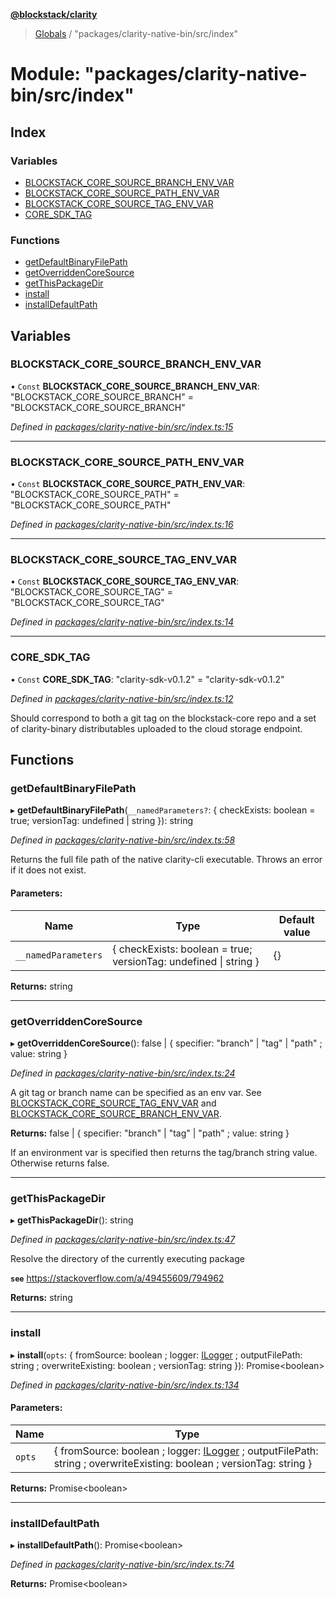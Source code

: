 **[@blockstack/clarity](../README.md)**

> [Globals](../globals.md) / "packages/clarity-native-bin/src/index"

# Module: "packages/clarity-native-bin/src/index"

## Index

### Variables

- [BLOCKSTACK_CORE_SOURCE_BRANCH_ENV_VAR](_packages_clarity_native_bin_src_index_.md#blockstack_core_source_branch_env_var)
- [BLOCKSTACK_CORE_SOURCE_PATH_ENV_VAR](_packages_clarity_native_bin_src_index_.md#blockstack_core_source_path_env_var)
- [BLOCKSTACK_CORE_SOURCE_TAG_ENV_VAR](_packages_clarity_native_bin_src_index_.md#blockstack_core_source_tag_env_var)
- [CORE_SDK_TAG](_packages_clarity_native_bin_src_index_.md#core_sdk_tag)

### Functions

- [getDefaultBinaryFilePath](_packages_clarity_native_bin_src_index_.md#getdefaultbinaryfilepath)
- [getOverriddenCoreSource](_packages_clarity_native_bin_src_index_.md#getoverriddencoresource)
- [getThisPackageDir](_packages_clarity_native_bin_src_index_.md#getthispackagedir)
- [install](_packages_clarity_native_bin_src_index_.md#install)
- [installDefaultPath](_packages_clarity_native_bin_src_index_.md#installdefaultpath)

## Variables

### BLOCKSTACK_CORE_SOURCE_BRANCH_ENV_VAR

• `Const` **BLOCKSTACK_CORE_SOURCE_BRANCH_ENV_VAR**: \"BLOCKSTACK_CORE_SOURCE_BRANCH\" = "BLOCKSTACK_CORE_SOURCE_BRANCH"

_Defined in [packages/clarity-native-bin/src/index.ts:15](https://github.com/blockstack/clarity-js-sdk/blob/711ac7c/packages/clarity-native-bin/src/index.ts#L15)_

---

### BLOCKSTACK_CORE_SOURCE_PATH_ENV_VAR

• `Const` **BLOCKSTACK_CORE_SOURCE_PATH_ENV_VAR**: \"BLOCKSTACK_CORE_SOURCE_PATH\" = "BLOCKSTACK_CORE_SOURCE_PATH"

_Defined in [packages/clarity-native-bin/src/index.ts:16](https://github.com/blockstack/clarity-js-sdk/blob/711ac7c/packages/clarity-native-bin/src/index.ts#L16)_

---

### BLOCKSTACK_CORE_SOURCE_TAG_ENV_VAR

• `Const` **BLOCKSTACK_CORE_SOURCE_TAG_ENV_VAR**: \"BLOCKSTACK_CORE_SOURCE_TAG\" = "BLOCKSTACK_CORE_SOURCE_TAG"

_Defined in [packages/clarity-native-bin/src/index.ts:14](https://github.com/blockstack/clarity-js-sdk/blob/711ac7c/packages/clarity-native-bin/src/index.ts#L14)_

---

### CORE_SDK_TAG

• `Const` **CORE_SDK_TAG**: \"clarity-sdk-v0.1.2\" = "clarity-sdk-v0.1.2"

_Defined in [packages/clarity-native-bin/src/index.ts:12](https://github.com/blockstack/clarity-js-sdk/blob/711ac7c/packages/clarity-native-bin/src/index.ts#L12)_

Should correspond to both a git tag on the blockstack-core repo and a
set of clarity-binary distributables uploaded to the cloud storage endpoint.

## Functions

### getDefaultBinaryFilePath

▸ **getDefaultBinaryFilePath**(`__namedParameters?`: { checkExists: boolean = true; versionTag: undefined \| string }): string

_Defined in [packages/clarity-native-bin/src/index.ts:58](https://github.com/blockstack/clarity-js-sdk/blob/711ac7c/packages/clarity-native-bin/src/index.ts#L58)_

Returns the full file path of the native clarity-cli executable.
Throws an error if it does not exist.

#### Parameters:

| Name                | Type                                                             | Default value |
| ------------------- | ---------------------------------------------------------------- | ------------- |
| `__namedParameters` | { checkExists: boolean = true; versionTag: undefined \| string } | {}            |

**Returns:** string

---

### getOverriddenCoreSource

▸ **getOverriddenCoreSource**(): false \| { specifier: \"branch\" \| \"tag\" \| \"path\" ; value: string }

_Defined in [packages/clarity-native-bin/src/index.ts:24](https://github.com/blockstack/clarity-js-sdk/blob/711ac7c/packages/clarity-native-bin/src/index.ts#L24)_

A git tag or branch name can be specified as an env var.
See [BLOCKSTACK_CORE_SOURCE_TAG_ENV_VAR](_packages_clarity_native_bin_src_index_.md#blockstack_core_source_tag_env_var) and [BLOCKSTACK_CORE_SOURCE_BRANCH_ENV_VAR](_packages_clarity_native_bin_src_index_.md#blockstack_core_source_branch_env_var).

**Returns:** false \| { specifier: \"branch\" \| \"tag\" \| \"path\" ; value: string }

If an environment var is specified then returns the tag/branch string value.
Otherwise returns false.

---

### getThisPackageDir

▸ **getThisPackageDir**(): string

_Defined in [packages/clarity-native-bin/src/index.ts:47](https://github.com/blockstack/clarity-js-sdk/blob/711ac7c/packages/clarity-native-bin/src/index.ts#L47)_

Resolve the directory of the currently executing package

**`see`** https://stackoverflow.com/a/49455609/794962

**Returns:** string

---

### install

▸ **install**(`opts`: { fromSource: boolean ; logger: [ILogger](../interfaces/_packages_clarity_native_bin_src_logger_.ilogger.md) ; outputFilePath: string ; overwriteExisting: boolean ; versionTag: string }): Promise\<boolean>

_Defined in [packages/clarity-native-bin/src/index.ts:134](https://github.com/blockstack/clarity-js-sdk/blob/711ac7c/packages/clarity-native-bin/src/index.ts#L134)_

#### Parameters:

| Name   | Type                                                                                                                                                                                      |
| ------ | ----------------------------------------------------------------------------------------------------------------------------------------------------------------------------------------- |
| `opts` | { fromSource: boolean ; logger: [ILogger](../interfaces/_packages_clarity_native_bin_src_logger_.ilogger.md) ; outputFilePath: string ; overwriteExisting: boolean ; versionTag: string } |

**Returns:** Promise\<boolean>

---

### installDefaultPath

▸ **installDefaultPath**(): Promise\<boolean>

_Defined in [packages/clarity-native-bin/src/index.ts:74](https://github.com/blockstack/clarity-js-sdk/blob/711ac7c/packages/clarity-native-bin/src/index.ts#L74)_

**Returns:** Promise\<boolean>
